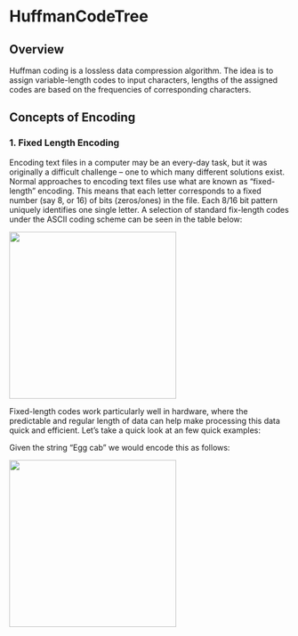 # HuffmanCodeTree

## Overview 
Huffman coding is a lossless data compression algorithm. The idea is to assign variable-length codes to input characters, lengths of the assigned codes are based on the frequencies of corresponding characters. 

## Concepts of Encoding 

### 1. Fixed Length Encoding 

Encoding text files in a computer may be an every-day task, but it was originally a difficult challenge
– one to which many different solutions exist. Normal approaches to encoding text files use what
are known as “fixed-length” encoding. This means that each letter corresponds to a fixed number
(say 8, or 16) of bits (zeros/ones) in the file. Each 8/16 bit pattern uniquely identifies one single
letter. A selection of standard fix-length codes under the ASCII coding scheme can be seen in the
table below:

<img src = "https://github.com/juunjii/HuffmanCodeTree/assets/83564748/93755857-4681-4f6e-9ca1-921238415814" width= "300"  height = "300">

Fixed-length codes work particularly well in hardware, where the predictable and regular length
of data can help make processing this data quick and efficient. Let’s take a quick look at an few
quick examples:

Given the string “Egg cab” we would encode this as follows:

<img src = "https://github.com/juunjii/HuffmanCodeTree/assets/83564748/205194b5-aa03-46f4-aca9-5e0bb6856003" width= "300"  height = "300">



